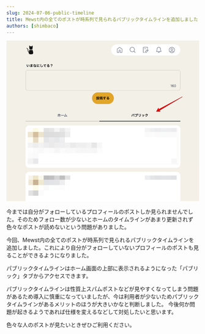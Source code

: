 ```yaml
---
slug: 2024-07-06-public-timeline
title: Mewst内の全てのポストが時系列で見られるパブリックタイムラインを追加しました
authors: [shimbaco]
---
```


![](./image.png)

今までは自分がフォローしているプロフィールのポストしか見られませんでした。そのためフォロー数が少ないとホームのタイムラインがあまり更新されず色々なポストが読めないという問題がありました。

今回、Mewst内の全てのポストが時系列で見られるパブリックタイムラインを追加しました。これにより自分がフォローしていないプロフィールのポストも見ることができるようになりました。

パブリックタイムラインはホーム画面の上部に表示されるようになった「パブリック」タブからアクセスできます。

パブリックタイムラインは性質上スパムポストなどが見やすくなってしまう問題があるため導入に慎重になっていましたが、今は利用者が少ないためパブリックタイムラインがあるメリットのほうが大きいかなと判断しました。
今後何か問題が起きるようであれば仕様を変えるなどして対処したいと思います。

色々な人のポストが見たいときぜひご利用ください。
